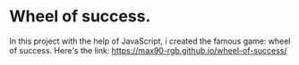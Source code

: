 # Wheel of success.
In this project with the help of JavaScript, i created the famous game: wheel of success. Here's the link: https://max90-rgb.github.io/wheel-of-success/